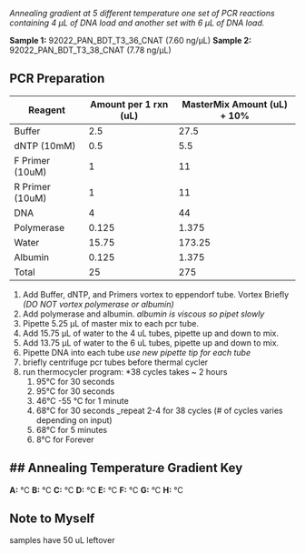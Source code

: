 *Annealing gradient at 5 different temperature one set of PCR reactions containing 4 μL of DNA load and another set with 6 μL of DNA load.*

**Sample 1:** 92022_PAN_BDT_T3_36_CNAT (7.60 ng/μL)
**Sample 2:** 92022_PAN_BDT_T3_38_CNAT (7.78 ng/μL)

## PCR Preparation 
| Reagent         | Amount per 1 rxn (uL) | MasterMix Amount (uL) + 10% |
| --------------- | --------------------- | --------------------------- |
| Buffer          | 2.5                   | 27.5                        |
| dNTP (10mM)     | 0.5                   | 5.5                         |
| F Primer (10uM) | 1                     | 11                          |
| R Primer (10uM) | 1                     | 11                          |
| DNA             | 4                     | 44                          |
| Polymerase      | 0.125                 | 1.375                       |
| Water           | 15.75                 | 173.25                      |
| Albumin         | 0.125                 | 1.375                       |
| Total           | 25                    | 275                         |
1. Add Buffer, dNTP, and Primers vortex to eppendorf tube. Vortex Briefly 
*(DO NOT vortex polymerase or albumin)*
2. Add polymerase and albumin. 
*albumin is viscous so pipet slowly*
3. Pipette 5.25 µL of master mix to each pcr tube.
4. Add 15.75 µL of water to the 4 uL tubes, pipette up and down to mix.
5. Add 13.75 µL of water to the 6 uL tubes, pipette up and down to mix.
6. Pipette DNA into each tube
*use new pipette tip for each tube*
7. briefly centrifuge pcr tubes before thermal cycler
8. run thermocycler program: *38 cycles takes ~ 2 hours
    1. 95°C for 30 seconds
    2. 95°C for 30 seconds
    3. 46°C -55 °C for 1 minute
    4. 68°C for 30 seconds _repeat 2-4 for 38 cycles (# of cycles varies depending on input)
    5. 68°C for 5 minutes
    6. 8°C for Forever


## ## Annealing Temperature Gradient Key 
**A:**  °C
**B:**  °C
**C:**  °C
**D:**  °C
**E:**  °C
**F:**  °C
**G:**  °C
**H:** °C

## Note to Myself 
samples have 50 uL leftover

